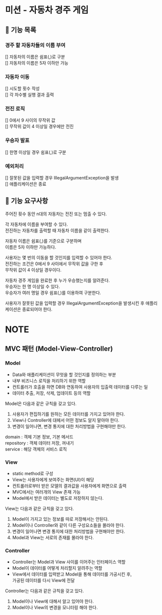 # 미션 - 자동차 경주 게임

## 💫 기능 목록
### 경주 할 자동차들의 이름 부여
  [] 자동차의 이름은 쉼표(,)로 구분<br>
  [] 자동차의 이름은 5자 이하만 가능
### 자동차 이동
  [] 시도할 횟수 작성<br>
  [] 각 차수별 실행 결과 출력
### 전진 로직
  [] 0에서 9 사이의 무작위 값<br>
  [] 무작위 값이 4 이상일 경우에만 전진
### 우승자 발표
  [] 한명 이상일 경우 쉼표(,)로 구분
### 예외처리
[] 잘못된 값을 입력할 경우 IllegalArgumentException을 발생<br>
[] 애플리케이션은 종료

## 💫 기능 요구사항
주어진 횟수 동안 n대의 자동차는 전진 또는 멈출 수 있다.

각 자동차에 이름을 부여할 수 있다.<br>
전진하는 자동차를 출력할 때 자동차 이름을 같이 출력한다.

자동차 이름은 쉼표(,)를 기준으로 구분하며<br>
이름은 5자 이하만 가능하다.

사용자는 몇 번의 이동을 할 것인지를 입력할 수 있어야 한다.<br>
전진하는 조건은 0에서 9 사이에서 무작위 값을 구한 후<br>
무작위 값이 4 이상일 경우이다.

자동차 경주 게임을 완료한 후 누가 우승했는지를 알려준다.<br>
우승자는 한 명 이상일 수 있다.<br>
우승자가 여러 명일 경우 쉼표(,)를 이용하여 구분한다.

사용자가 잘못된 값을 입력할 경우 IllegalArgumentException을 발생시킨 후 애플리케이션은 종료되어야 한다.

# NOTE
## MVC 패턴 (Model-View-Controller)
### Model
- Data와 애플리케이션이 무엇을 할 것인지를 정의하는 부분
- 내부 비즈니스 로직을 처리하기 위한 역할
- 컨트롤러가 호출을 하면 DB와 연동하여 사용자의 입출력 데이터를 다루는 일
- 데이터 추출, 저장, 삭제, 업데이트 등의 역할

Model은 다음과 같은 규칙을 갖고 있다.

1. 사용자가 편집하기를 원하는 모든 데이터를 가지고 있어야 한다.
2. View나 Controller에 대헤서 어떤 정보도 알지 말아야 한다.
3. 변경이 일어나면, 변경 통지에 대한 처리방법을 구현해야만 한다.

domain : 객체 기본 정보, 기본 메서드<br>
repository : 객체 데이터 저장, 꺼내기<br>
service : 해당 객체의 서비스 로직<br>

### View
- static method로 구성
- View는 사용자에게 보여주는 화면(UI)이 해당
- 컨트롤러로부터 받은 모델의 결과값을 사용자에게 화면으로 출력
- MVC에서는 여러개의 View 존재 가능
- Model에서 받은 데이터는 별도로 저장하지 않는다.

View는 다음과 같은 규칙을 갖고 있다.

1. Model이 가지고 있는 정보를 따로 저장해서는 안된다.
2. Model이나 Controller와 같이 다른 구성요소들을 몰라야 한다.
3. 변경이 일어나면 변경 통지에 대한 처리방법을 구현해야만 한다.
4. Model과 View는 서로의 존재를 몰라야 한다.

### Controller
- Controller는 Model과 View 사이를 이어주는 인터페이스 역할
- Model이 데이터를 어떻게 처리할지 알려주는 역할
- View에서 데이터를 입력받고 Model을 통해 데이터를 가공시킨 후,<br>
  가공된 데이터를 다시 View에 전달

Controller는 다음과 같은 규칙을 갖고 있다.

1. Model이나 View에 대해서 알고 있어야 한다.
2. Model이나 View의 변경을 모니터링 해야 한다.
